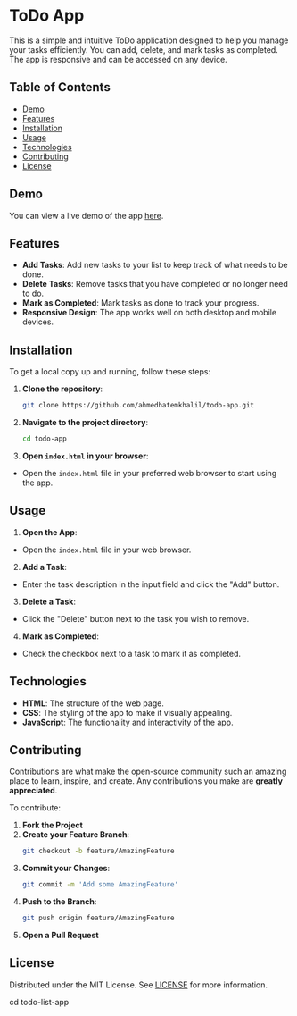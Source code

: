 # ToDo App

This is a simple and intuitive ToDo application designed to help you manage your tasks efficiently. You can add, delete, and mark tasks as completed. The app is responsive and can be accessed on any device.

## Table of Contents

- [Demo](#demo)
- [Features](#features)
- [Installation](#installation)
- [Usage](#usage)
- [Technologies](#technologies)
- [Contributing](#contributing)
- [License](#license)


## Demo
You can view a live demo of the app [here](https://ahmedhatemkhalil.github.io/todo-app/).

## Features

- **Add Tasks**: Add new tasks to your list to keep track of what needs to be done.
- **Delete Tasks**: Remove tasks that you have completed or no longer need to do.
- **Mark as Completed**: Mark tasks as done to track your progress.
- **Responsive Design**: The app works well on both desktop and mobile devices.

## Installation

To get a local copy up and running, follow these steps:

1. **Clone the repository**:
    ```bash
    git clone https://github.com/ahmedhatemkhalil/todo-app.git
    ```
2. **Navigate to the project directory**:
    ```bash
    cd todo-app
    ```
3. **Open `index.html` in your browser**:
  - Open the `index.html` file in your preferred web browser to start using the app.

 ## Usage

1. **Open the App**:
- Open the `index.html` file in your web browser.
   
2. **Add a Task**:
- Enter the task description in the input field and click the "Add" button.
   
3. **Delete a Task**:
- Click the "Delete" button next to the task you wish to remove.
   
4. **Mark as Completed**:
- Check the checkbox next to a task to mark it as completed.

 ## Technologies

- **HTML**: The structure of the web page.
- **CSS**: The styling of the app to make it visually appealing.
- **JavaScript**: The functionality and interactivity of the app.

## Contributing

Contributions are what make the open-source community such an amazing place to learn, inspire, and create. Any contributions you make are **greatly appreciated**.

To contribute:

1. **Fork the Project**
2. **Create your Feature Branch**:
    ```bash
    git checkout -b feature/AmazingFeature
    ```
3. **Commit your Changes**:
    ```bash
    git commit -m 'Add some AmazingFeature'
    ```
4. **Push to the Branch**:
    ```bash
    git push origin feature/AmazingFeature
    ```
5. **Open a Pull Request**

## License
Distributed under the MIT License. See [LICENSE](LICENSE) for more information.



 cd todo-list-app



